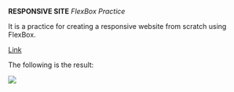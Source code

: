 **RESPONSIVE SITE**
*FlexBox Practice*

It is a practice for creating a responsive website from scratch using FlexBox.

<a href="https://davidtg7.github.io/responsive_site/">Link</a>

The following is the result:

<img src="./images/result.gif" target="_blank">
